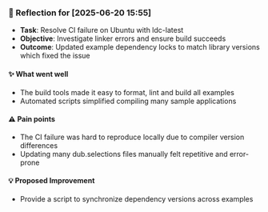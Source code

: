 ### :book: Reflection for [2025-06-20 15:55]
  - **Task**: Resolve CI failure on Ubuntu with ldc-latest
  - **Objective**: Investigate linker errors and ensure build succeeds
  - **Outcome**: Updated example dependency locks to match library versions which fixed the issue

#### :sparkles: What went well
  - The build tools made it easy to format, lint and build all examples
  - Automated scripts simplified compiling many sample applications

#### :warning: Pain points
  - The CI failure was hard to reproduce locally due to compiler version differences
  - Updating many dub.selections files manually felt repetitive and error-prone

#### :bulb: Proposed Improvement
  - Provide a script to synchronize dependency versions across examples
